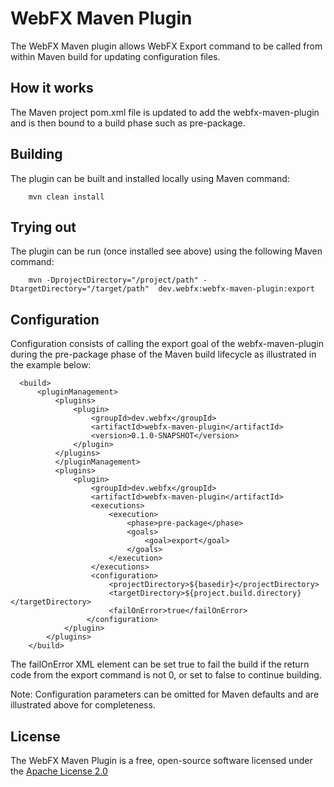 # WebFX Maven Plugin

The WebFX Maven plugin allows WebFX Export command to be called from within Maven build for updating configuration files.

## How it works

The Maven project pom.xml file is updated to add the webfx-maven-plugin
and is then bound to a build phase such as pre-package.

## Building

The plugin can be built and installed locally using Maven command:

```
    mvn clean install
```

## Trying out

The plugin can be run (once installed see above) using the following Maven command:

```
    mvn -DprojectDirectory="/project/path" -DtargetDirectory="/target/path"  dev.webfx:webfx-maven-plugin:export
```

## Configuration

Configuration consists of calling the export goal of the webfx-maven-plugin
during the pre-package phase of the Maven build lifecycle as illustrated in
the example below:

```
  <build>
      <pluginManagement>
          <plugins>
              <plugin>
                  <groupId>dev.webfx</groupId>
                  <artifactId>webfx-maven-plugin</artifactId>
                  <version>0.1.0-SNAPSHOT</version>
              </plugin>
          </plugins>
          </pluginManagement>  
          <plugins>
              <plugin>
                  <groupId>dev.webfx</groupId>
                  <artifactId>webfx-maven-plugin</artifactId>
                  <executions>
                      <execution>
                          <phase>pre-package</phase>
                          <goals>
                              <goal>export</goal>
                          </goals>
                      </execution>
                  </executions>
                  <configuration>
                      <projectDirectory>${basedir}</projectDirectory>                
                      <targetDirectory>${project.build.directory}</targetDirectory>
                      <failOnError>true</failOnError>
                 </configuration>
            </plugin>
        </plugins>
    </build>
```

The failOnError XML element can be set true to fail the build if
the return code from the export command is not 0, or set to false
to continue building.

Note: Configuration parameters can be omitted for Maven defaults 
and are illustrated above for completeness.

## License

The WebFX Maven Plugin is a free, open-source software licensed under the [Apache License 2.0](LICENSE)

